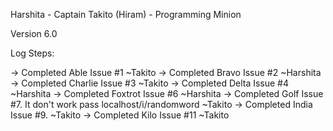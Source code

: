 Harshita - Captain
Takito (Hiram) - Programming Minion

Version 6.0

Log Steps:

-> Completed Able Issue #1 ~Takito
-> Completed Bravo Issue #2 ~Harshita
-> Completed Charlie Issue #3 ~Takito
-> Completed Delta Issue #4 ~Harshita
-> Completed Foxtrot Issue #6 ~Harshita
-> Completed Golf Issue #7. It don't work pass localhost/i/randomword ~Takito
-> Completed India Issue #9. ~Takito
-> Completed Kilo Issue #11 ~Takito